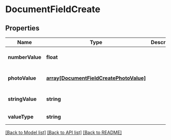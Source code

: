 # DocumentFieldCreate

## Properties
Name | Type | Description | Notes
------------ | ------------- | ------------- | -------------
**numberValue** | **float** |  | [optional] [default to null]
**photoValue** | [**array[DocumentFieldCreatePhotoValue]**](DocumentFieldCreatePhotoValue.md) |  | [optional] [default to null]
**stringValue** | **string** |  | [optional] [default to null]
**valueType** | **string** |  | [default to null]

[[Back to Model list]](../README.md#documentation-for-models) [[Back to API list]](../README.md#documentation-for-api-endpoints) [[Back to README]](../README.md)


